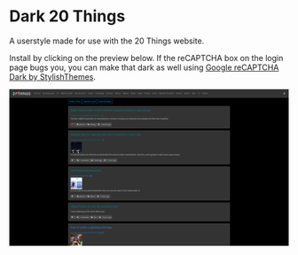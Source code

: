 # Dark 20 Things
A userstyle made for use with the 20 Things website.

Install by clicking on the preview below. If the reCAPTCHA box on the login page bugs you, you can make that dark as well using [Google reCAPTCHA Dark by StylishThemes](https://github.com/StylishThemes/Google-reCAPTCHA-Dark).

[![preview][]][install]


[preview]: https://github.com/sks316/usercss/raw/master/Dark%2020%20Things/dark.png
[install]: https://github.com/sks316/usercss/raw/master/Dark%2020%20Things/dark.user.css
